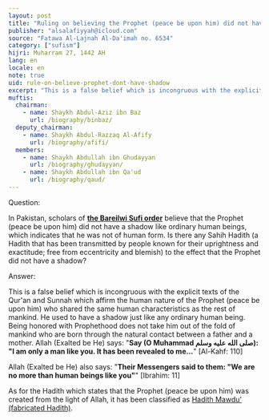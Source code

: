 ```yaml
---
layout: post
title: "Ruling on believing the Prophet (peace be upon him) did not have a shadow like ordinary human beings"
publisher: "alsalafiyyah@icloud.com"
source: "Fatawa Al-Lajnah Al-Da'imah no. 6534"
category: ["sufism"]
hijri: Muharram 27, 1442 AH
lang: en
locale: en
note: true
uid: rule-on-believe-prophet-dont-have-shadow
excerpt: "This is a false belief which is incongruous with the explicit texts of the Qur'an and Sunnah"
muftis:
  chairman: 
    - name: Shaykh Abdul-Aziz ibn Baz
      url: /biography/binbaz/
  deputy_chairman:
    - name: Shaykh Abdul-Razzaq Al-Afify
      url: /biography/afifi/
  members: 
    - name: Shaykh Abdullah ibn Ghudayyan
      url: /biography/ghudayyan/
    - name: Shaykh Abdullah ibn Qa'ud
      url: /biography/qaud/
---
```


Question:

In Pakistan, scholars of [**the Bareilwi Sufi order**](/barelwiyyah/) believe that the Prophet (peace be upon him) did not have a shadow like ordinary human beings, which indicates that he was not of human form. Is there any Sahih Hadith (a Hadith that has been transmitted by people known for their uprightness and exactitude; free from eccentricity and blemish) to the effect that the Prophet did not have a shadow? 

Answer:

This is a false belief which is incongruous with the explicit texts of the Qur'an and Sunnah which affirm the human nature of the Prophet (peace be upon him) who shared the same human characteristics as the rest of mankind. He used to have a shadow just like any ordinary human being. Being honored with Prophethood does not take him out of the fold of mankind who are born through the natural contact between a father and a mother. Allah (Exalted be He) says: "**Say (O Muhammad صلى الله عليه وسلم): "I am only a man like you. It has been revealed to me...**" [Al-Kahf: 110] 

Allah (Exalted be He) also says: "**Their Messengers said to them: "We are no more than human beings like you"**" [Ibrahim: 11]

As for the Hadith which states that the Prophet (peace be upon him) was created from the light of Allah, it has been classified as [Hadith Mawdu' (fabricated Hadith)](/mawdu-daif/).

